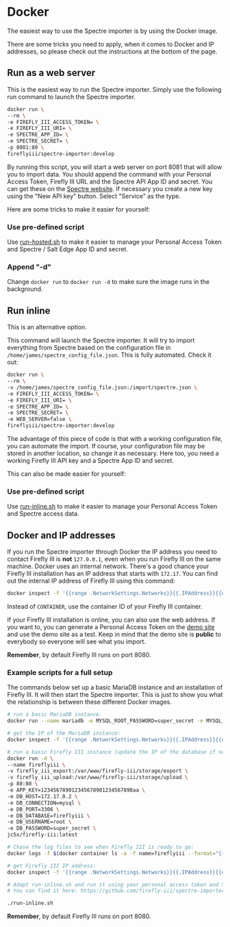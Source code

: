 # Docker

The easiest way to use the Spectre importer is by using the Docker image.

There are some tricks you need to apply, when it comes to Docker and IP addresses, so please check out the instructions at the bottom of the page.

## Run as a web server

This is the easiest way to run the Spectre importer. Simply use the following run command to launch the Spectre importer.

```bash
docker run \
--rm \
-e FIREFLY_III_ACCESS_TOKEN= \
-e FIREFLY_III_URI= \
-e SPECTRE_APP_ID= \
-e SPECTRE_SECRET= \
-p 8081:80 \
fireflyiii/spectre-importer:develop

```

By running this script, you will start a web server on port 8081 that will allow you to import data. You should append the command with your Personal Access Token, Firefly III URL and the Spectre API App ID and secret. You can get these on the [Spectre website](https://www.saltedge.com/clients/profile/secrets). If necessary you create a new key using the "New API key" button. Select "Service" as the type.

Here are some tricks to make it easier for yourself:

### Use pre-defined script

Use [run-hosted.sh](https://raw.githubusercontent.com/firefly-iii/spectre-importer-docker/main/run-hosted.sh) to make it easier to manage your Personal Access Token and Spectre / Salt Edge App ID and secret.

### Append "-d"

Change `docker run` to `docker run -d` to make sure the image runs in the background.

## Run inline

This is an alternative option.

This command will launch the Spectre importer. It will try to import everything from Spectre based on the configuration file in `/home/james/spectre_config_file.json`. This is fully automated. Check it out:

```bash
docker run \
--rm \
-v /home/james/spectre_config_file.json:/import/spectre.json \
-e FIREFLY_III_ACCESS_TOKEN= \
-e FIREFLY_III_URI= \
-e SPECTRE_APP_ID= \
-e SPECTRE_SECRET= \
-e WEB_SERVER=false \
fireflyiii/spectre-importer:develop
```

The advantage of this piece of code is that with a working configuration file, you can automate the import. If course, your configuration file may be stored in another location, so change it as necessary. Here too, you need a working Firefly III API key and a Spectre App ID and secret.

This can also be made easier for yourself:

### Use pre-defined script

Use [run-inline.sh](https://github.com/firefly-iii/spectre-importer-docker/blob/main/run-inline.sh) to make it easier to manage your Personal Access Token and Spectre access data.

## Docker and IP addresses

If you run the Spectre importer through Docker the IP address you need to contact Firefly III is **not** `127.0.0.1`, even when you run Firefly III on the same machine. Docker uses an internal network. There's a good chance your Firefly III installation has an IP address that starts with `172.17`. You can find out the internal IP address of Firefly III using this command:

```bash
docker inspect -f '{{range .NetworkSettings.Networks}}{{.IPAddress}}{{end}}' CONTAINER
```

Instead of `CONTAINER`, use the container ID of your Firefly III container.

If your Firefly III installation is online, you can also use the web address. If you want to, you can generate a Personal Access Token on the [demo site](https://demo.firefly-iii.org/) and use the demo site as a test. Keep in mind that the demo site is **public** to everybody so everyone will see what you import.

**Remember**, by default Firefly III runs on port 8080.

### Example scripts for a full setup

The commands below set up a basic MariaDB instance and an installation of Firefly III. It will then start the Spectre importer. This is just to show you what the relationship is between these different Docker images.

```bash
# run a basic MariaDB instance.
docker run --name mariadb -e MYSQL_ROOT_PASSWORD=super_secret -e MYSQL_DATABASE=fireflyiii -d mariadb:latest

# get the IP of the MariaDB instance:
docker inspect -f '{{range .NetworkSettings.Networks}}{{.IPAddress}}{{end}}' mariadb

# run a basic Firefly III instance (update the IP of the database if necessary)
docker run -d \
--name fireflyiii \
-v firefly_iii_export:/var/www/firefly-iii/storage/export \
-v firefly_iii_upload:/var/www/firefly-iii/storage/upload \
-p 80:80 \
-e APP_KEY=123456789012345678901234567890aa \
-e DB_HOST=172.17.0.2 \
-e DB_CONNECTION=mysql \
-e DB_PORT=3306 \
-e DB_DATABASE=fireflyiii \
-e DB_USERNAME=root \
-e DB_PASSWORD=super_secret \
jc5x/firefly-iii:latest

# Chase the log files to see when Firefly III is ready to go:
docker logs -f $(docker container ls -a -f name=fireflyiii --format="{{.ID}}")

# get Firefly III IP address:
docker inspect -f '{{range .NetworkSettings.Networks}}{{.IPAddress}}{{end}}' $(docker container ls -a -f name=fireflyiii --format="{{.ID}}")

# Adapt run-inline.sh and run it using your personal access token and Spectre / Salt Edge App ID and secret
# You can find it here: https://github.com/firefly-iii/spectre-importer-docker/blob/main/run-inline.sh

./run-inline.sh

```

**Remember**, by default Firefly III runs on port 8080.
